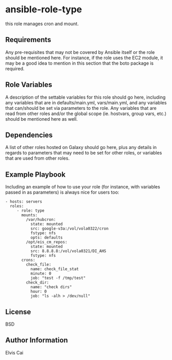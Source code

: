 ansible-role-type
=========

this role manages cron and mount.

Requirements
------------

Any pre-requisites that may not be covered by Ansible itself or the role should be mentioned here. For instance, if the role uses the EC2 module, it may be a good idea to mention in this section that the boto package is required.

Role Variables
--------------

A description of the settable variables for this role should go here, including any variables that are in defaults/main.yml, vars/main.yml, and any variables that can/should be set via parameters to the role. Any variables that are read from other roles and/or the global scope (ie. hostvars, group vars, etc.) should be mentioned here as well.

Dependencies
------------

A list of other roles hosted on Galaxy should go here, plus any details in regards to parameters that may need to be set for other roles, or variables that are used from other roles.

Example Playbook
----------------

Including an example of how to use your role (for instance, with variables passed in as parameters) is always nice for users too:

    - hosts: servers
      roles:
         - role: type
           mounts:
             /var/hubcron:
               state: mounted
               src: google-v3a:/vol/vola0322/cron
               fstype: nfs
               opts: defaults
             /opt/eis_cm_repos:
               state: mounted
               src: 8.8.8.8:/vol/vola0321/DI_AHS
               fstype: nfs
           crons:
             check_file:
               name: check_file_stat
               minute: 0
               job: "test -f /tmp/test"
             check_dir:
               name: "check dirs"
               hour: 0
               job: "ls -alh > /dev/null"

License
-------

BSD

Author Information
------------------

Elvis Cai
